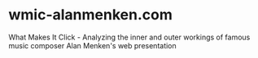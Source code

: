 # wmic-alanmenken.com
What Makes It Click - Analyzing the inner and outer workings of famous music composer Alan Menken's web presentation
